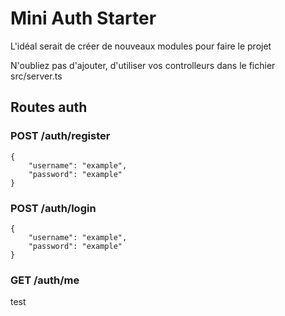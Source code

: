 # Mini Auth Starter

L'idéal serait de créer de nouveaux modules pour faire le projet

N'oubliez pas d'ajouter, d'utiliser vos controlleurs dans le fichier src/server.ts

## Routes auth

### POST /auth/register

```
{
    "username": "example",
    "password": "example"
}
```

### POST /auth/login

```
{
    "username": "example",
    "password": "example"
}
```

### GET /auth/me

test
